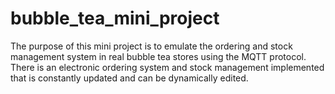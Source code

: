 # bubble_tea_mini_project
The purpose of this mini project is to emulate the ordering and stock management system in real bubble tea stores using the MQTT protocol. There is an electronic ordering system and stock management implemented that is constantly updated and can be dynamically edited.
